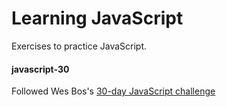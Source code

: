 # Learning JavaScript
Exercises to practice JavaScript.

#### javascript-30
Followed Wes Bos's [30-day JavaScript challenge](https://www.youtube.com/playlist?list=PLu8EoSxDXHP6CGK4YVJhL_VWetA865GOH)